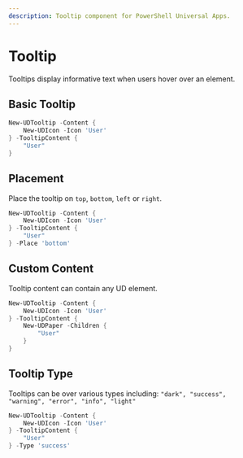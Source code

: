```yaml
---
description: Tooltip component for PowerShell Universal Apps.
---
```


# Tooltip

Tooltips display informative text when users hover over an element.

## Basic Tooltip

```powershell
New-UDTooltip -Content {
    New-UDIcon -Icon 'User'
} -TooltipContent {
    "User"
}
```

## Placement

Place the tooltip on `top`, `bottom`, `left` or `right`.

```powershell
New-UDTooltip -Content {
    New-UDIcon -Icon 'User'
} -TooltipContent {
    "User"
} -Place 'bottom'
```

## Custom Content

Tooltip content can contain any UD element.&#x20;

```powershell
New-UDTooltip -Content {
    New-UDIcon -Icon 'User'
} -TooltipContent {
    New-UDPaper -Children {
        "User"
    }
}
```

## Tooltip Type

Tooltips can be over various types including: `"dark", "success", "warning", "error", "info", "light"`

```powershell
New-UDTooltip -Content {
    New-UDIcon -Icon 'User'
} -TooltipContent {
    "User"
} -Type 'success'
```

